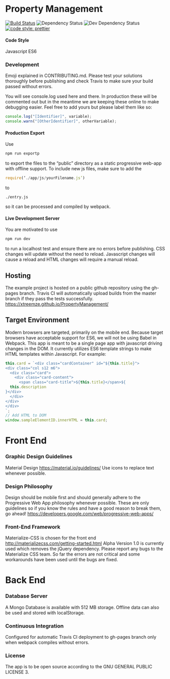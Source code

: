 # Property Management

[![Build Status](https://travis-ci.org/xtreemze/PropertyManagement.svg?branch=master)](https://travis-ci.org/xtreemze/PropertyManagement)
![Dependency Status](https://david-dm.org/xtreemze/PropertyManagement/status.svg?branch=master)
![Dev Dependency Status](https://david-dm.org/xtreemze/PropertyManagement/dev-status.svg?branch=master)
[![code style: prettier](https://img.shields.io/badge/code_style-prettier-ff69b4.svg?style=flat-square)](https://github.com/prettier/prettier)

#### Code Style

Javascript ES6

### Development

Emoji explained in CONTRIBUTING.md. Please test your solutions thoroughly
before publishing and check Travis to make sure your build passed without
errors.

You will see console.log used here and there. In production these will be
commented out but in the meantime we are keeping these online to make
debugging easier. Feel free to add yours but please label them like so:

```javascript
console.log("[Identifier]", variable);
console.warn("[OtherIdentifier]", otherVariable);
```

#### Production Export

Use

```javascript
npm run exportp
```

to export the files to the “public” directory as a static progressive
web-app with offline support. To include new js files, make sure to add
the

```javascript
require(‘./app/js/yourFilename.js’)
```

to

```
./entry.js
```

so it can be processed and compiled by webpack.

#### Live Development Server

You are motivated to use

```javascript
npm run dev
```

to run a localhost test and ensure there are no errors before publishing.
CSS changes will update without the need to reload. Javascript changes
will cause a reload and HTML changes will require a manual reload.

## Hosting

The example project is hosted on a public github repository using the
gh-pages branch. Travis CI will automatically upload builds from the
master branch if they pass the tests successfully.
https://xtreemze.github.io/PropertyManagement/

## Target Environment

Modern browsers are targeted, primarily on the mobile end. Because target
browsers have acceptable support for ES6, we will not be using Babel in
Webpack. This app is meant to be a single page app with javascript driving
changes in the DOM. It currently utilizes ES6 template strings to make
HTML templates within Javascript. For example:

```javascript
this.card = `<div class="cardContainer" id="${this.title}">
<div class="col s12 m6">
  <div class="card">
    <div class="card-content">
      <span class="card-title">${this.title}</span>${
  this.description
}</div>
  </div>
</div>
</div>
`;
// Add HTML to DOM
window.sampleElementID.innerHTML = this.card;
```

# Front End

### Graphic Design Guidelines

Material Design https://material.io/guidelines/ Use icons to replace text
whenever possible.

### Design Philosophy

Design should be mobile first and should generally adhere to the
Progressive Web App philosophy whenever possible. These are only
guidelines so if you know the rules and have a good reason to break them,
go ahead! https://developers.google.com/web/progressive-web-apps/

### Front-End Framework

Materialize-CSS is chosen for the front end
http://materializecss.com/getting-started.html Alpha Version 1.0 is
currently used which removes the jQuery dependency. Please report any bugs
to the Materialize CSS team. So far the errors are not critical and some
workarounds have been used until the bugs are fixed.

# Back End

### Database Server

A Mongo Database is available with 512 MB storage. Offline data can also
be used and stored with localStorage.

### Continuous Integration

Configured for automatic Travis CI deployment to gh-pages branch only when
webpack compiles without errors.

### License

The app is to be open source according to the GNU GENERAL PUBLIC
LICENSE 3.
